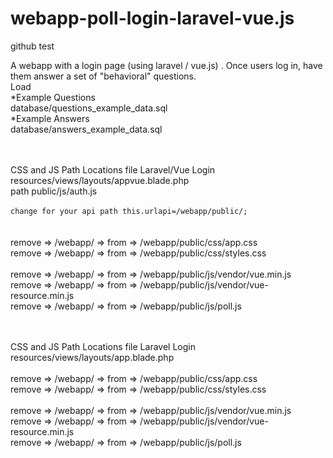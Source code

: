 # webapp-poll-login-laravel-vue.js
github test

A webapp with a login page (using laravel / vue.js) .
Once users log in, have them answer a set of "behavioral" questions.<br>
Load<br>
*Example Questions<br>
database/questions_example_data.sql<br>
*Example Answers<br>
database/answers_example_data.sql<br>

<br><br>
CSS and JS Path Locations file Laravel/Vue Login  resources/views/layouts/appvue.blade.php<br>
path public/js/auth.js<br>           
<code>change for your api path this.urlapi=/webapp/public/;<br></code>
<br>
<br>
remove => /webapp/ => from => /webapp/public/css/app.css<br>
remove => /webapp/ => from => /webapp/public/css/styles.css <br>
<br>
remove => /webapp/ => from => /webapp/public/js/vendor/vue.min.js<br>
remove => /webapp/ => from => /webapp/public/js/vendor/vue-resource.min.js<br>
remove => /webapp/ => from => /webapp/public/js/poll.js<br>


<br><br>
CSS and JS Path Locations file Laravel Login  resources/views/layouts/app.blade.php<br>
<br>
remove => /webapp/ => from => /webapp/public/css/app.css<br>
remove => /webapp/ => from => /webapp/public/css/styles.css <br>
<br>
remove => /webapp/ => from => /webapp/public/js/vendor/vue.min.js<br>
remove => /webapp/ => from => /webapp/public/js/vendor/vue-resource.min.js<br>
remove => /webapp/ => from => /webapp/public/js/poll.js<br>


